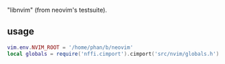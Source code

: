 "libnvim" (from neovim's testsuite).

## usage

```lua
vim.env.NVIM_ROOT = '/home/phan/b/neovim'
local globals = require('nffi.cimport').cimport('src/nvim/globals.h')
```
